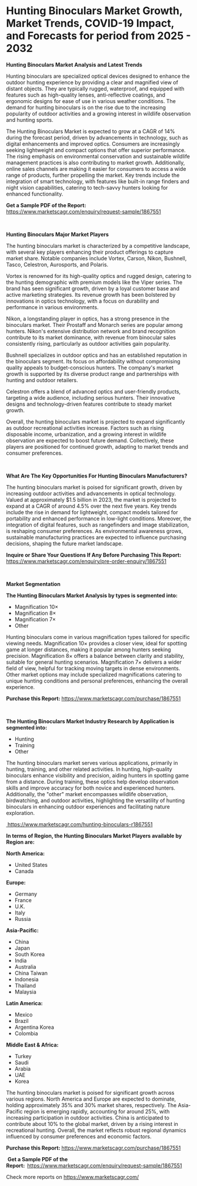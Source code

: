 <p><h1>Hunting Binoculars Market Growth, Market Trends, COVID-19 Impact, and Forecasts for period from 2025 - 2032</h1></p><p><strong>Hunting Binoculars Market Analysis and Latest Trends</strong></p>
<p><p>Hunting binoculars are specialized optical devices designed to enhance the outdoor hunting experience by providing a clear and magnified view of distant objects. They are typically rugged, waterproof, and equipped with features such as high-quality lenses, anti-reflective coatings, and ergonomic designs for ease of use in various weather conditions. The demand for hunting binoculars is on the rise due to the increasing popularity of outdoor activities and a growing interest in wildlife observation and hunting sports.</p><p>The Hunting Binoculars Market is expected to grow at a CAGR of 14% during the forecast period, driven by advancements in technology, such as digital enhancements and improved optics. Consumers are increasingly seeking lightweight and compact options that offer superior performance. The rising emphasis on environmental conservation and sustainable wildlife management practices is also contributing to market growth. Additionally, online sales channels are making it easier for consumers to access a wide range of products, further propelling the market. Key trends include the integration of smart technology, with features like built-in range finders and night vision capabilities, catering to tech-savvy hunters looking for enhanced functionality.</p></p>
<p><strong>Get a Sample PDF of the Report:&nbsp;</strong> <a href="https://www.marketscagr.com/enquiry/request-sample/1867551?utm_campaign=2208&utm_medium=2&utm_source=Github&utm_content=ia&utm_term=09022025&utm_id=hunting-binoculars">https://www.marketscagr.com/enquiry/request-sample/1867551</a></p>
<p>&nbsp;</p>
<p><strong>Hunting Binoculars Major Market Players</strong></p>
<p><p>The hunting binoculars market is characterized by a competitive landscape, with several key players enhancing their product offerings to capture market share. Notable companies include Vortex, Carson, Nikon, Bushnell, Tasco, Celestron, Aurosports, and Polaris.</p><p>Vortex is renowned for its high-quality optics and rugged design, catering to the hunting demographic with premium models like the Viper series. The brand has seen significant growth, driven by a loyal customer base and active marketing strategies. Its revenue growth has been bolstered by innovations in optics technology, with a focus on durability and performance in various environments.</p><p>Nikon, a longstanding player in optics, has a strong presence in the binoculars market. Their Prostaff and Monarch series are popular among hunters. Nikon's extensive distribution network and brand recognition contribute to its market dominance, with revenue from binocular sales consistently rising, particularly as outdoor activities gain popularity.</p><p>Bushnell specializes in outdoor optics and has an established reputation in the binoculars segment. Its focus on affordability without compromising quality appeals to budget-conscious hunters. The company's market growth is supported by its diverse product range and partnerships with hunting and outdoor retailers.</p><p>Celestron offers a blend of advanced optics and user-friendly products, targeting a wide audience, including serious hunters. Their innovative designs and technology-driven features contribute to steady market growth. </p><p>Overall, the hunting binoculars market is projected to expand significantly as outdoor recreational activities increase. Factors such as rising disposable income, urbanization, and a growing interest in wildlife observation are expected to boost future demand. Collectively, these players are positioned for continued growth, adapting to market trends and consumer preferences.</p></p>
<p>&nbsp;</p>
<p><strong>What Are The Key Opportunities For Hunting Binoculars Manufacturers?</strong></p>
<p><p>The hunting binoculars market is poised for significant growth, driven by increasing outdoor activities and advancements in optical technology. Valued at approximately $1.5 billion in 2023, the market is projected to expand at a CAGR of around 4.5% over the next five years. Key trends include the rise in demand for lightweight, compact models tailored for portability and enhanced performance in low-light conditions. Moreover, the integration of digital features, such as rangefinders and image stabilization, is reshaping consumer preferences. As environmental awareness grows, sustainable manufacturing practices are expected to influence purchasing decisions, shaping the future market landscape.</p></p>
<p><strong>Inquire or Share Your Questions If Any Before Purchasing This Report:</strong> <a href="https://www.marketscagr.com/enquiry/pre-order-enquiry/1867551?utm_campaign=2208&utm_medium=2&utm_source=Github&utm_content=ia&utm_term=09022025&utm_id=hunting-binoculars">https://www.marketscagr.com/enquiry/pre-order-enquiry/1867551</a></p>
<p>&nbsp;</p>
<p><strong>Market Segmentation</strong></p>
<p><strong>The Hunting Binoculars Market Analysis by types is segmented into:</strong></p>
<p><ul><li>Magnification 10×</li><li>Magnification 8×</li><li>Magnification 7×</li><li>Other</li></ul></p>
<p><p>Hunting binoculars come in various magnification types tailored for specific viewing needs. Magnification 10× provides a closer view, ideal for spotting game at longer distances, making it popular among hunters seeking precision. Magnification 8× offers a balance between clarity and stability, suitable for general hunting scenarios. Magnification 7× delivers a wider field of view, helpful for tracking moving targets in dense environments. Other market options may include specialized magnifications catering to unique hunting conditions and personal preferences, enhancing the overall experience.</p></p>
<p><strong>Purchase this Report:&nbsp;</strong><a href="https://www.marketscagr.com/purchase/1867551?utm_campaign=2208&utm_medium=2&utm_source=Github&utm_content=ia&utm_term=09022025&utm_id=hunting-binoculars">https://www.marketscagr.com/purchase/1867551</a></p>
<p>&nbsp;</p>
<p><strong>The Hunting Binoculars Market Industry Research by Application is segmented into:</strong></p>
<p><ul><li>Hunting</li><li>Training</li><li>Other</li></ul></p>
<p><p>The hunting binoculars market serves various applications, primarily in hunting, training, and other related activities. In hunting, high-quality binoculars enhance visibility and precision, aiding hunters in spotting game from a distance. During training, these optics help develop observation skills and improve accuracy for both novice and experienced hunters. Additionally, the "other" market encompasses wildlife observation, birdwatching, and outdoor activities, highlighting the versatility of hunting binoculars in enhancing outdoor experiences and facilitating nature exploration.</p></p>
<p><a href="https://www.marketscagr.com/hunting-binoculars-r1867551?utm_campaign=2208&utm_medium=2&utm_source=Github&utm_content=ia&utm_term=09022025&utm_id=hunting-binoculars">&nbsp;https://www.marketscagr.com/hunting-binoculars-r1867551</a></p>
<p><strong>In terms of Region, the Hunting Binoculars Market Players available by Region are:</strong></p>
<p>
    <p> <strong> North America: </strong>
        <ul>
            <li>United States</li>
            <li>Canada</li>
        </ul>
        </p> 
    <p> <strong> Europe: </strong>
        <ul>
            <li>Germany</li>
            <li>France</li>
            <li>U.K.</li>
            <li>Italy</li>
            <li>Russia</li>
        </ul>
        </p> 
    <p> <strong> Asia-Pacific: </strong>
        <ul>
            <li>China</li>
            <li>Japan</li>
            <li>South Korea</li>
            <li>India</li>
            <li>Australia</li>
            <li>China Taiwan</li>
            <li>Indonesia</li>
            <li>Thailand</li>
            <li>Malaysia</li>
        </ul>
        </p> 
    <p> <strong> Latin America: </strong>
        <ul>
            <li>Mexico</li>
            <li>Brazil</li>
            <li>Argentina Korea</li>
            <li>Colombia</li>
        </ul>
        </p> 
    <p> <strong> Middle East & Africa: </strong>
        <ul>
            <li>Turkey</li>
            <li>Saudi</li>
            <li>Arabia</li>
            <li>UAE</li>
            <li>Korea</li>
        </ul>
    </p>
    </p>
<p><p>The hunting binoculars market is poised for significant growth across various regions. North America and Europe are expected to dominate, holding approximately 35% and 30% market shares, respectively. The Asia-Pacific region is emerging rapidly, accounting for around 25%, with increasing participation in outdoor activities. China is anticipated to contribute about 10% to the global market, driven by a rising interest in recreational hunting. Overall, the market reflects robust regional dynamics influenced by consumer preferences and economic factors.</p></p>
<p><strong>Purchase this Report: </strong><a href="https://www.marketscagr.com/purchase/1867551?utm_campaign=2208&utm_medium=2&utm_source=Github&utm_content=ia&utm_term=09022025&utm_id=hunting-binoculars">https://www.marketscagr.com/purchase/1867551</a></p>
<p>&nbsp;<strong>Get a Sample PDF of the Report:&nbsp;&nbsp;</strong><a href="https://www.marketscagr.com/enquiry/request-sample/1867551?utm_campaign=2208&utm_medium=2&utm_source=Github&utm_content=ia&utm_term=09022025&utm_id=hunting-binoculars">https://www.marketscagr.com/enquiry/request-sample/1867551</a></p>
<p><strong></strong></p>
<p>Check more reports on <a href="https://www.marketscagr.com/?utm_campaign=2208&utm_medium=2&utm_source=Github&utm_content=ia&utm_term=09022025&utm_id=hunting-binoculars">https://www.marketscagr.com/</a></p>